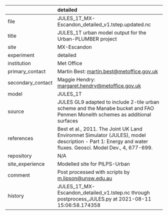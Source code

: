 |                   | detailed                                                                                                                                                |
|:------------------|:--------------------------------------------------------------------------------------------------------------------------------------------------------|
| file              | JULES_1T_MX-Escandon_detailed_v1.tstep.updated.nc                                                                                                       |
| title             | JULES_1T urban model output for the Urban-PLUMBER project                                                                                               |
| site              | MX-Escandon                                                                                                                                             |
| experiment        | detailed                                                                                                                                                |
| institution       | Met Office                                                                                                                                              |
| primary_contact   | Martin Best: martin.best@metoffice.gov.uk                                                                                                               |
| secondary_contact | Maggie Hendry: margaret.hendry@metoffice.gov.uk                                                                                                         |
| model             | JULES_1T                                                                                                                                                |
| source            | JULES GL9 adapted to include 2-tile urban scheme and the Manabe bucket and FAO Penmen Moneith schemes as additional surfaces                            |
| references        | Best et al., 2011. The Joint UK Land Enviromnet Simulator (JULES), model description - Part 1: Energy and water fluxes. Geosci. Model Dev., 4, 677-699. |
| repository        | N/A                                                                                                                                                     |
| site_experience   | Modelled site for PILPS-Urban                                                                                                                           |
| comment           | Post processed with scripts by m.lipson@unsw.edu.au                                                                                                     |
| history           | JULES_1T_MX-Escandon_detailed_v1.tstep.nc through postprocess_JULES.py at 2021-08-11 15:06:58.174358                                                    |
